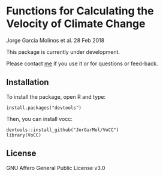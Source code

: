 # Functions for Calculating the Velocity of Climate Change

Jorge Garcia Molinos et al. 28 Feb 2018

This package is currently under development.

Please contact [me](jorgegmolinos@arc.hokudai.ac.jp) if you use it or for questions or feed-back.


## Installation

To install the package, open R and type:

    install.packages("devtools")

Then, you can install vocc:

    devtools::install_github("JorGarMol/VoCC")
    library(VoCC)

## License

GNU Affero General Public License v3.0
